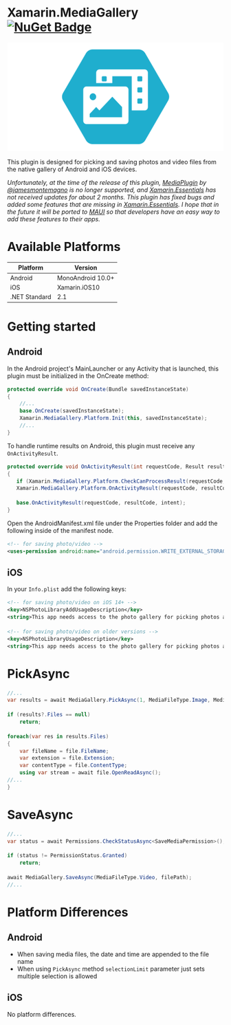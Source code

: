 # Xamarin.MediaGallery [![NuGet Badge](https://img.shields.io/nuget/v/Xamarin.MediaGallery?style=plastic)](https://www.nuget.org/packages/Xamarin.MediaGallery/)

![header](/header.svg)

This plugin is designed for picking and saving photos and video files from the native gallery of Android and iOS devices.

*Unfortunately, at the time of the release of this plugin, [MediaPlugin](https://github.com/jamesmontemagno/MediaPlugin) by [@jamesmontemagno](https://github.com/jamesmontemagno) is no longer supported, and [Xamarin.Essentials](https://github.com/xamarin/Essentials) has not received updates for about 2 months.*
*This plugin has fixed bugs and added some features that are missing in [Xamarin.Essentials](https://github.com/xamarin/Essentials). I hope that in the future it will be ported to [MAUI](https://github.com/dotnet/maui) so that developers have an easy way to add these features to their apps.*

# Available Platforms

| Platform | Version |
| --- | --- |
| Android | MonoAndroid 10.0+|
| iOS | Xamarin.iOS10 |
| .NET Standard | 2.1 |

# Getting started

## Android

In the Android project's MainLauncher or any Activity that is launched, this plugin must be initialized in the OnCreate method:

```csharp
protected override void OnCreate(Bundle savedInstanceState)
{
    //...
    base.OnCreate(savedInstanceState);
    Xamarin.MediaGallery.Platform.Init(this, savedInstanceState);
    //...
}
 ```

 To handle runtime results on Android, this plugin must receive any `OnActivityResult`.

 ```csharp
protected override void OnActivityResult(int requestCode, Result resultCode, Intent intent)
{
    if (Xamarin.MediaGallery.Platform.CheckCanProcessResult(requestCode, resultCode, intent))
    Xamarin.MediaGallery.Platform.OnActivityResult(requestCode, resultCode, intent);
    
    base.OnActivityResult(requestCode, resultCode, intent);
}
 ```

 Open the AndroidManifest.xml file under the Properties folder and add the following inside of the manifest node.

 ```xml
<!-- for saving photo/video -->
<uses-permission android:name="android.permission.WRITE_EXTERNAL_STORAGE" />
 ```

## iOS

In your `Info.plist` add the following keys:

 ```xml
<!-- for saving photo/video on iOS 14+ -->
<key>NSPhotoLibraryAddUsageDescription</key>
<string>This app needs access to the photo gallery for picking photos and videos</string>

<!-- for saving photo/video on older versions -->
<key>NSPhotoLibraryUsageDescription</key>
<string>This app needs access to the photo gallery for picking photos and videos</string>
 ```

# PickAsync

```csharp
//...
var results = await MediaGallery.PickAsync(1, MediaFileType.Image, MediaFileType.Video);

if (results?.Files == null)
    return;

foreach(var res in results.Files)
{
    var fileName = file.FileName;
    var extension = file.Extension;
    var contentType = file.ContentType;
    using var stream = await file.OpenReadAsync();
//...
}
 ```

# SaveAsync

```csharp
//...
var status = await Permissions.CheckStatusAsync<SaveMediaPermission>();

if (status != PermissionStatus.Granted)
    return;

await MediaGallery.SaveAsync(MediaFileType.Video, filePath);
//...
 ```
# Platform Differences
## Android

- When saving media files, the date and time are appended to the file name
- When using `PickAsync` method `selectionLimit` parameter just sets multiple selection is allowed

## iOS
No platform differences.
